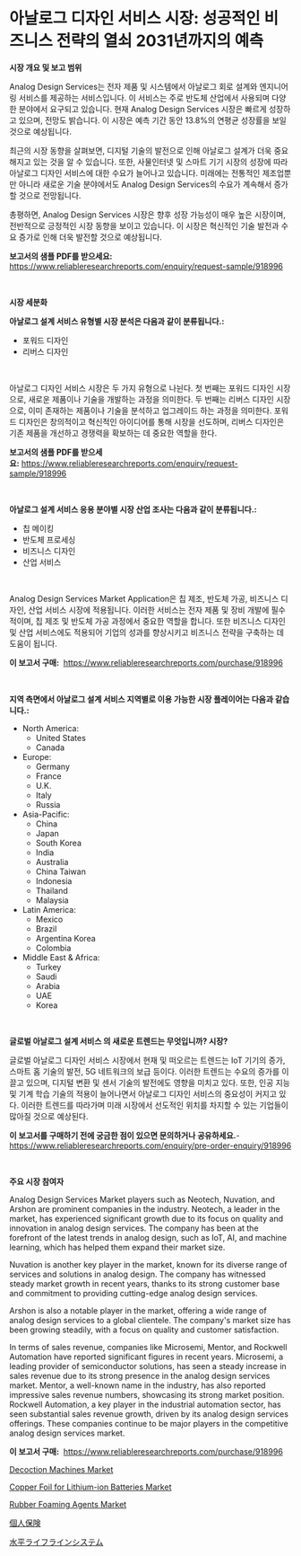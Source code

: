 <p><h1>아날로그 디자인 서비스 시장: 성공적인 비즈니스 전략의 열쇠 2031년까지의 예측</h1></p><p><strong>시장 개요 및 보고 범위</strong></p>
<p><p>Analog Design Services는 전자 제품 및 시스템에서 아날로그 회로 설계와 엔지니어링 서비스를 제공하는 서비스입니다. 이 서비스는 주로 반도체 산업에서 사용되며 다양한 분야에서 요구되고 있습니다. 현재 Analog Design Services 시장은 빠르게 성장하고 있으며, 전망도 밝습니다. 이 시장은 예측 기간 동안 13.8%의 연평균 성장률을 보일 것으로 예상됩니다.</p><p>최근의 시장 동향을 살펴보면, 디지털 기술의 발전으로 인해 아날로그 설계가 더욱 중요해지고 있는 것을 알 수 있습니다. 또한, 사물인터넷 및 스마트 기기 시장의 성장에 따라 아날로그 디자인 서비스에 대한 수요가 늘어나고 있습니다. 미래에는 전통적인 제조업뿐만 아니라 새로운 기술 분야에서도 Analog Design Services의 수요가 계속해서 증가할 것으로 전망됩니다.</p><p>총평하면, Analog Design Services 시장은 향후 성장 가능성이 매우 높은 시장이며, 전반적으로 긍정적인 시장 동향을 보이고 있습니다. 이 시장은 혁신적인 기술 발전과 수요 증가로 인해 더욱 발전할 것으로 예상됩니다.</p></p>
<p><strong>보고서의 샘플 PDF를 받으세요:</strong> <a href="https://www.reliableresearchreports.com/enquiry/request-sample/918996">https://www.reliableresearchreports.com/enquiry/request-sample/918996</a></p>
<p>&nbsp;</p>
<p><strong>시장 세분화</strong></p>
<p><strong>아날로그 설계 서비스 유형별 시장 분석은 다음과 같이 분류됩니다.:</strong></p>
<p><ul><li>포워드 디자인</li><li>리버스 디자인</li></ul></p>
<p>&nbsp;</p>
<p><p>아날로그 디자인 서비스 시장은 두 가지 유형으로 나뉜다. 첫 번째는 포워드 디자인 시장으로, 새로운 제품이나 기술을 개발하는 과정을 의미한다. 두 번째는 리버스 디자인 시장으로, 이미 존재하는 제품이나 기술을 분석하고 업그레이드 하는 과정을 의미한다. 포워드 디자인은 창의적이고 혁신적인 아이디어를 통해 시장을 선도하며, 리버스 디자인은 기존 제품을 개선하고 경쟁력을 확보하는 데 중요한 역할을 한다.</p></p>
<p><strong>보고서의 샘플 PDF를 받으세요:</strong>&nbsp;<a href="https://www.reliableresearchreports.com/enquiry/request-sample/918996">https://www.reliableresearchreports.com/enquiry/request-sample/918996</a></p>
<p>&nbsp;</p>
<p><strong> 아날로그 설계 서비스 응용 분야별 시장 산업 조사는 다음과 같이 분류됩니다.:</strong></p>
<p><ul><li>칩 메이킹</li><li>반도체 프로세싱</li><li>비즈니스 디자인</li><li>산업 서비스</li></ul></p>
<p>&nbsp;</p>
<p><p>Analog Design Services Market Application은 칩 제조, 반도체 가공, 비즈니스 디자인, 산업 서비스 시장에 적용됩니다. 이러한 서비스는 전자 제품 및 장비 개발에 필수적이며, 칩 제조 및 반도체 가공 과정에서 중요한 역할을 합니다. 또한 비즈니스 디자인 및 산업 서비스에도 적용되어 기업의 성과를 향상시키고 비즈니스 전략을 구축하는 데 도움이 됩니다.</p></p>
<p><strong>이 보고서 구매:</strong>&nbsp; <a href="https://www.reliableresearchreports.com/purchase/918996">https://www.reliableresearchreports.com/purchase/918996</a></p>
<p>&nbsp;</p>
<p><strong>지역 측면에서 아날로그 설계 서비스 지역별로 이용 가능한 시장 플레이어는 다음과 같습니다.:</strong></p>
<p><ul>
    <li>
        North America:
        <ul>
            <li>United States</li>
            <li>Canada</li>
        </ul>
    </li>
    <li>
        Europe:
        <ul>
            <li>Germany</li>
            <li>France</li>
            <li>U.K.</li>
            <li>Italy</li>
            <li>Russia</li>
        </ul>
    </li>
    <li>
        Asia-Pacific:
        <ul>
            <li>China</li>
            <li>Japan</li>
            <li>South Korea</li>
            <li>India</li>
            <li>Australia</li>
            <li>China Taiwan</li>
            <li>Indonesia</li>
            <li>Thailand</li>
            <li>Malaysia</li>
        </ul>
    </li>
    <li>
        Latin America:
        <ul>
            <li>Mexico</li>
            <li>Brazil</li>
            <li>Argentina Korea</li>
            <li>Colombia</li>
        </ul>
    </li>
    <li>
        Middle East & Africa:
        <ul>
            <li>Turkey</li>
            <li>Saudi</li>
            <li>Arabia</li>
            <li>UAE</li>
            <li>Korea</li>
        </ul>
    </li>
    </ul></p>
<p>&nbsp;</p>
<p><strong>글로벌 아날로그 설계 서비스 의 새로운 트렌드는 무엇입니까? 시장?</strong></p>
<p><p>글로벌 아날로그 디자인 서비스 시장에서 현재 및 떠오르는 트렌드는 IoT 기기의 증가, 스마트 홈 기술의 발전, 5G 네트워크의 보급 등이다. 이러한 트렌드는 수요의 증가를 이끌고 있으며, 디지털 변환 및 센서 기술의 발전에도 영향을 미치고 있다. 또한, 인공 지능 및 기계 학습 기술의 적용이 늘어나면서 아날로그 디자인 서비스의 중요성이 커지고 있다. 이러한 트렌드를 따라가며 미래 시장에서 선도적인 위치를 차지할 수 있는 기업들이 많아질 것으로 예상된다.</p></p>
<p><strong>이 보고서를 구매하기 전에 궁금한 점이 있으면 문의하거나 공유하세요.</strong>- <a href="https://www.reliableresearchreports.com/enquiry/pre-order-enquiry/918996">https://www.reliableresearchreports.com/enquiry/pre-order-enquiry/918996</a></p>
<p>&nbsp;</p>
<p><strong>주요 시장 참여자</strong></p>
<p><p>Analog Design Services Market players such as Neotech, Nuvation, and Arshon are prominent companies in the industry. Neotech, a leader in the market, has experienced significant growth due to its focus on quality and innovation in analog design services. The company has been at the forefront of the latest trends in analog design, such as IoT, AI, and machine learning, which has helped them expand their market size.</p><p>Nuvation is another key player in the market, known for its diverse range of services and solutions in analog design. The company has witnessed steady market growth in recent years, thanks to its strong customer base and commitment to providing cutting-edge analog design services.</p><p>Arshon is also a notable player in the market, offering a wide range of analog design services to a global clientele. The company's market size has been growing steadily, with a focus on quality and customer satisfaction.</p><p>In terms of sales revenue, companies like Microsemi, Mentor, and Rockwell Automation have reported significant figures in recent years. Microsemi, a leading provider of semiconductor solutions, has seen a steady increase in sales revenue due to its strong presence in the analog design services market. Mentor, a well-known name in the industry, has also reported impressive sales revenue numbers, showcasing its strong market position. Rockwell Automation, a key player in the industrial automation sector, has seen substantial sales revenue growth, driven by its analog design services offerings. These companies continue to be major players in the competitive analog design services market.</p></p>
<p><strong>이 보고서 구매:</strong>&nbsp;&nbsp;<a href="https://www.reliableresearchreports.com/purchase/918996">https://www.reliableresearchreports.com/purchase/918996</a></p>
<p><p><a href="https://issuu.com/reportprime-2/docs/decoction-machines-market-size-2030.pptx">Decoction Machines Market</a></p><p><a href="https://github.com/Paul14Anderson63/Market-Research-Report-List-3/blob/main/copper-foil-for-lithium-ion-batteries-market.md">Copper Foil for Lithium-ion Batteries Market</a></p><p><a href="https://issuu.com/reportprime-2/docs/rubber-foaming-agents-market-size-2030.pptx">Rubber Foaming Agents Market</a></p><p><a href="https://github.com/mohamedbakry57/Market-Research-Report-List-2/blob/main/9496624182725.md">個人保険</a></p><p><a href="https://github.com/lababdou/Market-Research-Report-List-2/blob/main/9241523182726.md">水平ライフラインシステム</a></p></p>
